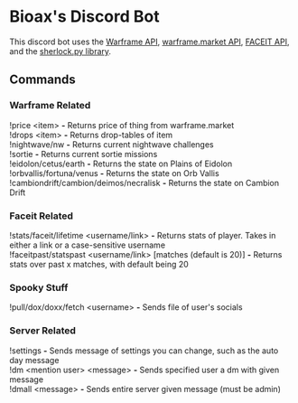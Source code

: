 # **Bioax's Discord Bot**
This discord bot uses the [Warframe API](https://docs.warframestat.us/), [warframe.market API](https://warframe.market/api_docs), [FACEIT API](https://developers.faceit.com/docs/auth/api-keys), and the [sherlock.py library](https://github.com/sherlock-project/sherlock).
## **Commands**
### **Warframe Related**
!price \<item> **-** Returns price of thing from warframe.market  
!drops \<item> **-** Returns drop-tables of item  
!nightwave/nw **-** Returns current nightwave challenges  
!sortie **-** Returns current sortie missions  
!eidolon/cetus/earth **-** Returns the state on Plains of Eidolon  
!orbvallis/fortuna/venus **-** Returns the state on Orb Vallis  
!cambiondrift/cambion/deimos/necralisk **-** Returns the state on Cambion Drift  

### **Faceit Related**
!stats/faceit/lifetime \<username/link> **-** Returns stats of player. Takes in either a link or a case-sensitive username  
!faceitpast/statspast \<username/link> \[matches (default is 20)] **-** Returns stats over past x matches, with default being 20

### **Spooky Stuff**
!pull/dox/doxx/fetch \<username> **-** Sends file of user's socials

### **Server Related**
!settings **-** Sends message of settings you can change, such as the auto day message  
!dm \<mention user> \<message> **-** Sends specified user a dm with given message  
!dmall \<message> **-** Sends entire server given message (must be admin)